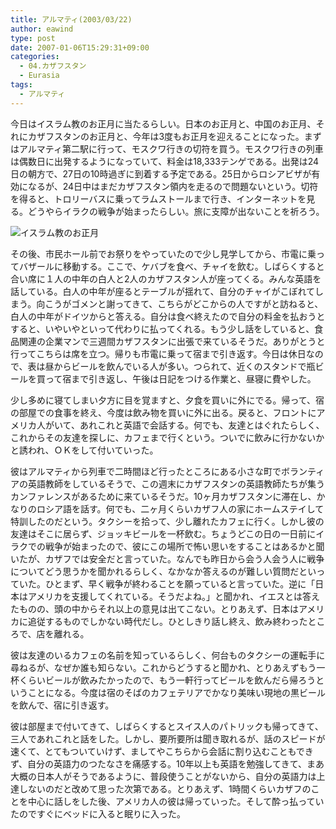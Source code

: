 ```yaml
---
title: アルマティ(2003/03/22)
author: eawind
type: post
date: 2007-01-06T15:29:31+09:00
categories:
  - 04.カザフスタン
  - Eurasia
tags:
  - アルマティ
---
```

今日はイスラム教のお正月に当たるらしい。日本のお正月と、中国のお正月、それにカザフスタンのお正月と、今年は3度もお正月を迎えることになった。まずはアルマティ第二駅に行って、モスクワ行きの切符を買う。モスクワ行きの列車は偶数日に出発するようになっていて、料金は18,333テンゲである。出発は24日の朝方で、27日の10時過ぎに到着する予定である。25日からロシアビザが有効になるが、24日中はまだカザフスタン領内を走るので問題ないという。切符を得ると、トロリーバスに乗ってラムストールまで行き、インターネットを見る。どうやらイラクの戦争が始まったらしい。旅に支障が出ないことを祈ろう。

![イスラム教のお正月](/img/2007/01/200303221040481.jpg)

その後、市民ホール前でお祭りをやっていたので少し見学してから、市電に乗ってバザールに移動する。ここで、ケバブを食べ、チャイを飲む。しばらくすると合い席に１人の中年の白人と2人のカザフスタン人が座ってくる。みんな英語を話している。白人の中年が座るとテーブルが揺れて、自分のチャイがこぼれてしまう。向こうがゴメンと謝ってきて、こちらがどこからの人ですがと訪ねると、白人の中年がドイツからと答える。自分は食べ終えたので自分の料金を払おうとすると、いやいやといって代わりに払ってくれる。もう少し話をしていると、食品関連の企業マンで三週間カザフスタンに出張で来ているそうだ。ありがとうと行ってこちらは席を立つ。帰りも市電に乗って宿まで引き返す。今日は休日なので、表は昼からビールを飲んでいる人が多い。つられて、近くのスタンドで瓶ビールを買って宿まで引き返し、午後は日記をつける作業と、昼寝に費やした。

少し多めに寝てしまい夕方に目を覚ますと、夕食を買いに外にでる。帰って、宿の部屋での食事を終え、今度は飲み物を買いに外に出る。戻ると、フロントにアメリカ人がいて、あれこれと英語で会話する。何でも、友達とはぐれたらしく、これからその友達を探しに、カフェまで行くという。ついでに飲みに行かないかと誘われ、ＯＫをして付いていった。

彼はアルマティから列車で二時間ほど行ったところにある小さな町でボランティアの英語教師をしているそうで、この週末にカザフスタンの英語教師たちが集うカンファレンスがあるために来ているそうだ。10ヶ月カザフスタンに滞在し、かなりのロシア語を話す。何でも、二ヶ月くらいカザフ人の家にホームステイして特訓したのだという。タクシーを拾って、少し離れたカフェに行く。しかし彼の友達はそこに居らず、ジョッキビールを一杯飲む。ちょうどこの日の一日前にイラクでの戦争が始まったので、彼にこの場所で怖い思いをすることはあるかと聞いたが、カザフでは安全だと言っていた。なんでも昨日から会う人会う人に戦争についてどう思うかを聞かれるらしく、なかなか答えるのが難しい質問だといっていた。ひとまず、早く戦争が終わることを願っていると言っていた。逆に「日本はアメリカを支援してくれている。そうだよね。」と聞かれ、イエスとは答えたものの、頭の中からそれ以上の意見は出てこない。とりあえず、日本はアメリカに追従するものでしかない時代だし。ひとしきり話し終え、飲み終わったところで、店を離れる。

彼は友達のいるカフェの名前を知っているらしく、何台ものタクシーの運転手に尋ねるが、なぜか誰も知らない。これからどうすると聞かれ、とりあえずもう一杯くらいビールが飲みたかったので、もう一軒行ってビールを飲んだら帰ろうということになる。今度は宿のそばのカフェテリアでかなり美味い現地の黒ビールを飲んで、宿に引き返す。

彼は部屋まで付いてきて、しばらくするとスイス人のパトリックも帰ってきて、三人であれこれと話をした。しかし、要所要所は聞き取れるが、話のスピードが速くて、とてもついていけず、ましてやこちらから会話に割り込むこともできず、自分の英語力のつたなさを痛感する。10年以上も英語を勉強してきて、まあ大概の日本人がそうであるように、普段使うことがないから、自分の英語力は上達しないのだと改めて思った次第である。とりあえず、1時間くらいカザフのことを中心に話しをした後、アメリカ人の彼は帰っていった。そして酔っ払っていたのですぐにベッドに入ると眠りに入った。
